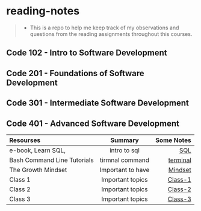 # reading-notes

>- This is a repo to help me  keep track of my observations and questions from the reading assignments throughout this courses.

## Code 102 - Intro to Software Development
## Code 201 - Foundations of Software Development
## Code 301 - Intermediate Software Development
## Code 401 - Advanced Software Development



| Resourses                   |      Summary      |                                   Some Notes |
| :-------------------------- | :---------------: | -------------------------------------------: |
| e-book, Learn SQL,          |   intro to sql    |                        [SQL](./prep1/SQL.md) |
| Bash Command Line Tutorials |  tirmnal command  |              [terminal](./prep1/tirmenal.md) |
| The Growth Mindset          | Important to have | [Mindset](./prep1/The%20Growth%20Mindset.md) |
| Class 1                     | Important topics  |              [Class-1](./Class-1/reading.md) |
| Class 2                     | Important topics  |              [Class-2](./Class-2/reading.md) |
| Class 3                     | Important topics  |              [Class-3](./Class-3/reading.md) |
